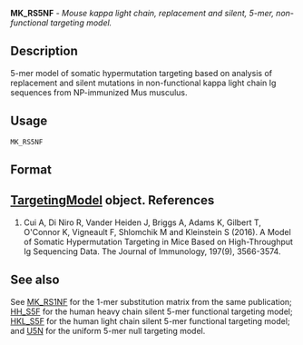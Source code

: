 





**MK_RS5NF** - *Mouse kappa light chain, replacement and silent, 5-mer, non-functional targeting model.*

Description
--------------------

5-mer model of somatic hypermutation targeting based on analysis of replacement and
silent mutations in non-functional kappa light chain Ig sequences from NP-immunized 
Mus musculus.


Usage
--------------------
```
MK_RS5NF
```


Format
-------------------
[TargetingModel](TargetingModel-class.md) object.
References
-------------------


1. Cui A, Di Niro R, Vander Heiden J, Briggs A, Adams K, Gilbert T, O'Connor K,
Vigneault F, Shlomchik M and Kleinstein S (2016). A Model of Somatic Hypermutation 
Targeting in Mice Based on High-Throughput Ig Sequencing Data. The Journal of 
Immunology, 197(9), 3566-3574.
 




See also
-------------------

See [MK_RS1NF](MK_RS1NF.md) for the 1-mer substitution matrix from the same
publication; [HH_S5F](HH_S5F.md) for the human heavy chain silent 5-mer 
functional targeting model; [HKL_S5F](HKL_S5F.md) for the human light chain 
silent 5-mer functional targeting model; and [U5N](U5N.md) for the 
uniform 5-mer null targeting model.



